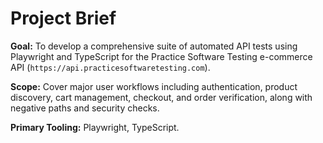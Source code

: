 # Project Brief

**Goal:** To develop a comprehensive suite of automated API tests using Playwright and TypeScript for the Practice Software Testing e-commerce API (`https://api.practicesoftwaretesting.com`).

**Scope:** Cover major user workflows including authentication, product discovery, cart management, checkout, and order verification, along with negative paths and security checks.

**Primary Tooling:** Playwright, TypeScript.
